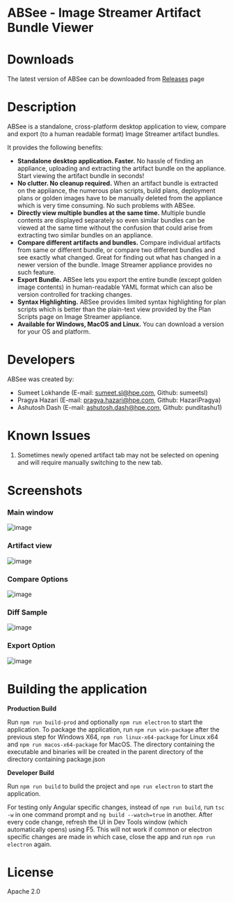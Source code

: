 # ABSee - Image Streamer Artifact Bundle Viewer #

# Downloads
The latest version of ABSee can be downloaded from [Releases](https://github.com/HewlettPackard/image-streamer-community-samples/releases) page

# Description

ABSee is a standalone, cross-platform desktop application to view, compare and export (to a human readable format) Image Streamer artifact bundles.

It provides the following benefits:

- **Standalone desktop application. Faster.** No hassle of finding an appliance, uploading and extracting the artifact bundle on the appliance. Start viewing the artifact bundle in seconds!
- **No clutter. No cleanup required.** When an artifact bundle is extracted on the appliance, the numerous plan scripts, build plans, deployment plans or golden images have to be manually deleted from the appliance which is very time consuming. No such problems with ABSee.
- **Directly view multiple bundles at the same time.** Multiple bundle contents are displayed separately so even similar bundles can be viewed at the same time without the confusion that could arise from extracting two similar bundles on an appliance.
- **Compare different artifacts and bundles.** Compare individual artifacts from same or different bundle, or compare two different bundles and see exactly what changed. Great for finding out what has changed in a newer version of the bundle. Image Streamer appliance provides no such feature.
- **Export Bundle.** ABSee lets you export the entire bundle (except golden image contents) in human-readable YAML format which can also be version controlled for tracking changes.
- **Syntax Highlighting.** ABSee provides limited syntax highlighting for plan scripts which is better than the plain-text view provided by the Plan Scripts page on Image Streamer appliance.
- **Available for Windows, MacOS and Linux.** You can download a version for your OS and platform.

# Developers

ABSee was created by:

- Sumeet Lokhande (E-mail: sumeet.sl@hpe.com, Github: sumeetsl)
- Pragya Hazari (E-mail: pragya.hazari@hpe.com, Github: HazariPragya)
- Ashutosh Dash (E-mail: ashutosh.dash@hpe.com, Github: punditashu1)

# Known Issues

1. Sometimes newly opened artifact tab may not be selected on opening and will require manually switching to the new tab.


# Screenshots #
### Main window
![image](https://user-images.githubusercontent.com/20885834/87035082-74990880-c206-11ea-8065-8153b071d485.png)

### Artifact view
![image](https://user-images.githubusercontent.com/20885834/87034199-1586c400-c205-11ea-9c65-aafe8979fcad.png)

### Compare Options
![image](https://user-images.githubusercontent.com/20885834/87034763-02282880-c206-11ea-95a3-98c46c24a7bb.png)

### Diff Sample
![image](https://user-images.githubusercontent.com/20885834/87034811-110edb00-c206-11ea-803c-b7ee45639796.png)

### Export Option
![image](https://user-images.githubusercontent.com/20885834/87034851-1cfa9d00-c206-11ea-9826-55d2934a56e9.png)


# Building the application

**Production Build**

Run `npm run build-prod` and optionally `npm run electron` to start the application.
To package the application, run `npm run win-package` after the previous step for Windows X64, `npm run linux-x64-package` for Linux x64 and `npm run macos-x64-package` for MacOS.
The directory containing the executable and binaries will be created in the parent directory of the directory containing package.json

**Developer Build**

Run `npm run build` to build the project and `npm run electron` to start the application.

For testing only Angular specific changes, instead of `npm run build`, run `tsc -w` in one command prompt and `ng build --watch=true` in another. After every code change, refresh the UI in Dev Tools window (which automatically opens) using F5. This will not work if common or electron specific changes are made in which case, close the app and run `npm run electron` again.

# License
Apache 2.0